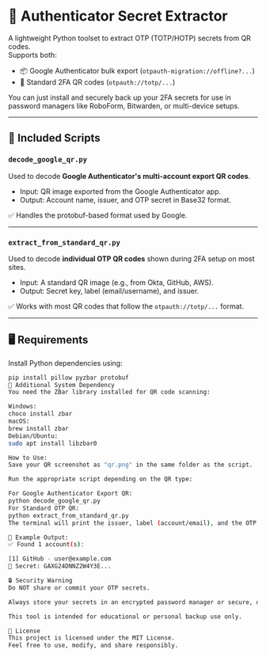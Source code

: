 # 🔐 Authenticator Secret Extractor

A lightweight Python toolset to extract OTP (TOTP/HOTP) secrets from QR codes.  
Supports both:
- 📦 Google Authenticator bulk export (`otpauth-migration://offline?...`)
- 🔹 Standard 2FA QR codes (`otpauth://totp/...`)

You can just install and securely back up your 2FA secrets for use in password managers like RoboForm, Bitwarden, or multi-device setups.

---

## 🧰 Included Scripts

### `decode_google_qr.py`
Used to decode **Google Authenticator's multi-account export QR codes**.

- Input: QR image exported from the Google Authenticator app.
- Output: Account name, issuer, and OTP secret in Base32 format.

✅ Handles the protobuf-based format used by Google.

---

### `extract_from_standard_qr.py`
Used to decode **individual OTP QR codes** shown during 2FA setup on most sites.

- Input: A standard QR image (e.g., from Okta, GitHub, AWS).
- Output: Secret key, label (email/username), and issuer.

✅ Works with most QR codes that follow the `otpauth://totp/...` format.

---

## 🖥️ Requirements

Install Python dependencies using:

```bash
pip install pillow pyzbar protobuf
📌 Additional System Dependency
You need the ZBar library installed for QR code scanning:

Windows:
choco install zbar
macOS:
brew install zbar
Debian/Ubuntu:
sudo apt install libzbar0

How to Use:
Save your QR screenshot as "qr.png" in the same folder as the script.

Run the appropriate script depending on the QR type:

For Google Authenticator Export QR:
python decode_google_qr.py
For Standard OTP QR:
python extract_from_standard_qr.py
The terminal will print the issuer, label (account/email), and the OTP secret.

🧪 Example Output:
✅ Found 1 account(s):

[1] GitHub - user@example.com
🔑 Secret: GAXG24DNNZ2W4Y3E...

🔒 Security Warning
Do NOT share or commit your OTP secrets.

Always store your secrets in an encrypted password manager or secure, offline storage (such as an encrypted USB drive).

This tool is intended for educational or personal backup use only.

📄 License
This project is licensed under the MIT License.
Feel free to use, modify, and share responsibly.
